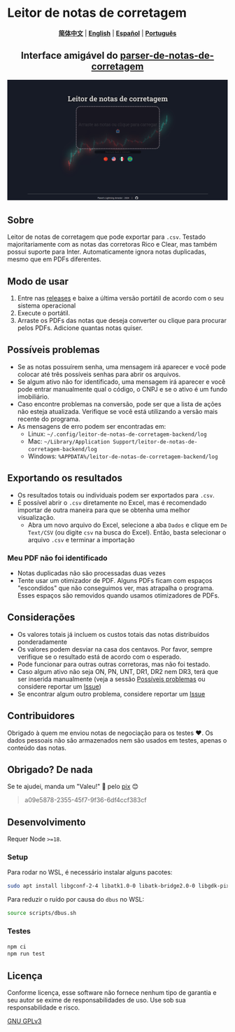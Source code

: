 # Leitor de notas de corretagem
<p align="center">
  <a href="https://github.com/planetsLightningArrester/leitor-de-notas-de-corretagem/blob/main/README.zh-cn.md"><b>简体中文</b></a> |
  <a href="https://github.com/planetsLightningArrester/leitor-de-notas-de-corretagem/blob/main/README.en-us.md"><b>English</b></a> |
  <a href="https://github.com/planetsLightningArrester/leitor-de-notas-de-corretagem/blob/main/README.es-mx.md"><b>Español</b></a> |
  <a href="https://github.com/planetsLightningArrester/leitor-de-notas-de-corretagem/blob/main/README.md"><b>Português</b></a>
</p>

<h2 align="center">Interface amigável do <a href="https://www.npmjs.com/package/parser-de-notas-de-corretagem"><b>parser-de-notas-de-corretagem</b></a></h2>

![alt](./art/demo.pt-br.gif)

## Sobre
Leitor de notas de corretagem que pode exportar para `.csv`. Testado majoritariamente com as notas das corretoras Rico e Clear, mas também possui suporte para Inter. Automaticamente ignora notas duplicadas, mesmo que em PDFs diferentes.

## Modo de usar
1. Entre nas [releases](https://github.com/planetsLightningArrester/leitor-de-notas-de-corretagem/releases) e baixe a última versão portátil de acordo com o seu sistema operacional
2. Execute o portátil. 
3. Arraste os PDFs das notas que deseja converter ou clique para procurar pelos PDFs. Adicione quantas notas quiser.

## Possíveis problemas
- Se as notas possuírem senha, uma mensagem irá aparecer e você pode colocar até três possíveis senhas para abrir os arquivos.
- Se algum ativo não for identificado, uma mensagem irá aparecer e você pode entrar manualmente qual o código, o CNPJ e se o ativo é um fundo imobiliário.
- Caso encontre problemas na conversão, pode ser que a lista de ações não esteja atualizada. Verifique se você está utilizando a versão mais recente do programa.
- As mensagens de erro podem ser encontradas em:
  - Linux: `~/.config/leitor-de-notas-de-corretagem-backend/log`
  - Mac: `~/Library/Application Support/leitor-de-notas-de-corretagem-backend/log`
  - Windows: `%APPDATA%/leitor-de-notas-de-corretagem-backend/log`

## Exportando os resultados
- Os resultados totais ou individuais podem ser exportados para `.csv`.
- É possível abrir o `.csv` diretamente no Excel, mas é recomendado importar de outra maneira para que se obtenha uma melhor visualização.
   - Abra um novo arquivo do Excel, selecione a aba `Dados` e clique em `De Text/CSV` (ou digite `csv` na busca do Excel). Então, basta selecionar o arquivo `.csv` e terminar a importação

### Meu PDF não foi identificado
- Notas duplicadas não são processadas duas vezes
- Tente usar um otimizador de PDF. Alguns PDFs ficam com espaços "escondidos" que não conseguimos ver, mas atrapalha o programa. Esses espaços são removidos quando usamos otimizadores de PDFs.

## Considerações
- Os valores totais já incluem os custos totais das notas distribuídos ponderadamente
- Os valores podem desviar na casa dos centavos. Por favor, sempre verifique se o resultado está de acordo com o esperado.
- Pode funcionar para outras outras corretoras, mas não foi testado.
- Caso algum ativo não seja ON, PN, UNT, DR1, DR2 nem DR3, terá que ser inserida manualmente (veja a sessão [Possíveis problemas](#possíveis-problemas) ou considere reportar um [Issue](https://github.com/planetsLightningArrester/leitor-de-notas-de-corretagem/issues))
- Se encontrar algum outro problema, considere reportar um [Issue](https://github.com/planetsLightningArrester/leitor-de-notas-de-corretagem/issues)

## Contribuidores
Obrigado à quem me enviou notas de negociação para os testes ❤️. Os dados pessoais não são armazenados nem são usados em testes, apenas o conteúdo das notas.

## Obrigado? De nada
Se te ajudei, manda um "Valeu!" 👋 pelo [pix](https://www.bcb.gov.br/en/financialstability/pix_en) 😊
> a09e5878-2355-45f7-9f36-6df4ccf383cf

## Desenvolvimento

Requer Node `>=18`.

### Setup
Para rodar no WSL, é necessário instalar alguns pacotes:

```bash
sudo apt install libgconf-2-4 libatk1.0-0 libatk-bridge2.0-0 libgdk-pixbuf2.0-0 libgtk-3-0 libgbm-dev libnss3-dev libxss-dev libasound2 zip
```

Para reduzir o ruído por causa do `dbus` no WSL:

```bash
source scripts/dbus.sh
```

### Testes

```bash
npm ci
npm run test
```

## Licença

Conforme licença, esse software não fornece nenhum tipo de garantia e seu autor se exime de responsabilidades de uso. Use sob sua responsabilidade e risco.

[GNU GPLv3](https://choosealicense.com/licenses/gpl-3.0/)
